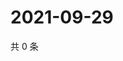 # 2021-09-29

共 0 条

<!-- BEGIN -->
<!-- 最后更新时间 Wed Sep 29 2021 20:29:05 GMT+0800 (China Standard Time) -->

<!-- END -->
